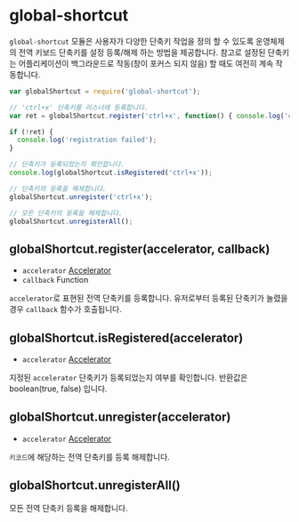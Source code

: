 ﻿# global-shortcut

`global-shortcut` 모듈은 사용자가 다양한 단축키 작업을 정의 할 수 있도록 운영체제의 전역 키보드 단축키를 설정 등록/해제 하는 방법을 제공합니다.
참고로 설정된 단축키는 어플리케이션이 백그라운드로 작동(창이 포커스 되지 않음) 할 때도 여전히 계속 작동합니다.

```javascript
var globalShortcut = require('global-shortcut');

// 'ctrl+x' 단축키를 리스너에 등록합니다.
var ret = globalShortcut.register('ctrl+x', function() { console.log('ctrl+x is pressed'); })

if (!ret) {
  console.log('registration failed');
}

// 단축키가 등록되었는지 확인합니다.
console.log(globalShortcut.isRegistered('ctrl+x'));

// 단축키의 등록을 해제합니다.
globalShortcut.unregister('ctrl+x');

// 모든 단축키의 등록을 해제합니다.
globalShortcut.unregisterAll();
```

## globalShortcut.register(accelerator, callback)

* `accelerator` [Accelerator](accelerator-ko.md)
* `callback` Function

`accelerator`로 표현된 전역 단축키를 등록합니다. 유저로부터 등록된 단축키가 눌렸을 경우 `callback` 함수가 호출됩니다.

## globalShortcut.isRegistered(accelerator)

* `accelerator` [Accelerator](accelerator-ko.md)

지정된 `accelerator` 단축키가 등록되었는지 여부를 확인합니다. 반환값은 boolean(true, false) 입니다.

## globalShortcut.unregister(accelerator)

* `accelerator` [Accelerator](accelerator-ko.md)

`키코드`에 해당하는 전역 단축키를 등록 해제합니다.

## globalShortcut.unregisterAll()

모든 전역 단축키 등록을 해제합니다.
